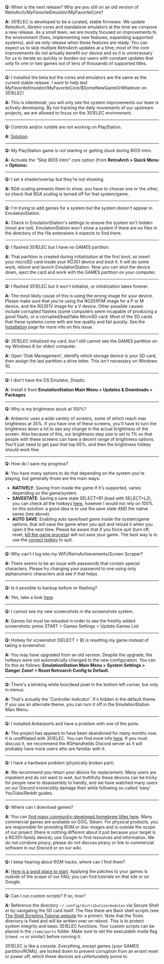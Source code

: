**Q:** When is the next release?  Why are you still on an old version of RetroArch/$MyFavoriteEmulator/$MyFavoriteCore?

**A:** 351ELEC is developed to be a curated, stable firmware.  We update RetroArch, libretro cores and standalone emulators at the time we compose a new release.  As a small team, we are mostly focused on improvements to the environment (fixes, implementing new features, expanding supported systems), and we only release when those features are ready.  You can expect us to skip multiple RetroArch updates at a time; most of the core improvements do not actually benefit our device and so it is unnecessary for us to iterate so quickly or burden our users with constant updates that only fix one or two games out of tens of thousands of supported titles.

***

**Q:** I installed the beta but the cores and emulators are the same as the current stable release.  I want to help test $MyFavoriteEmulator/$MyFavoriteCore/$SomeNewGameOrWhatever on 351ELEC!

**A:** This is intentional; you will only see the system improvements our team is actively developing.  By not tracking the daily movements of our upstream projects, we are allowed to focus on the 351ELEC environment.

***

**Q:** Controls and/or rumble are not working on PlayStation.

**A:** [Solution](System-Sony-PlayStation#controls-and-rumble-not-working-in-games).

***

**Q:** My PlayStation game is not starting or getting stuck during BIOS Intro.

**A:** Activate the *"Skip BIOS Intro"* core option (from **RetroArch > Quick Menu > Options**).

***

**Q:** I set a shader/overlay but they're not showing.

**A:** RGA scaling prevents them to show, you have to choose one or the other, so check that RGA scaling is turned off for that system/game.

***

**Q:** I'm trying to add games for a system but the system doesn't appear in EmulationStation.

**A:** Check in EmulationStation's settings to ensure the system isn't hidden (most are not).  EmulationStation won't show a system if there are no files in the directory of the file extensions it expects to find there.

***

**Q:** I flashed 351ELEC but I have no GAMES partition.

**A:** That partition is created during initialization at the first boot, so insert your microSD card inside your RG351 device and boot it.  It will do some work, reboot and launch EmulationStation.  Now you can shut the device down, eject the card and work with the GAMES partition on your computer.

***

**Q:** I flashed 351ELEC but it won't initialize, or initialization takes forever.

**A:** The most likely cause of this is using the wrong image for your device. Please make sure that you're using the RG351P/M image for a P or M device, and the RG351V image for a V device. Other possible causes include corrupted flashes (some computers seem incapable of producing a good flash), or a corrupted/bad/fake MicroSD card. Most of the SD cards that these systems come with are low quality and fail quickly. See the [Installation](Installation#initialization-never-finishestakes-forever) page for more info on this issue.

***

**Q:** 351ELEC initialized my card, but I still cannot see the GAMES partition on my Windows 8 (or older) computer.

**A:** Open 'Disk Management', identify which storage device is your SD card, then assign the last partition a drive letter.  This isn't necessary on Windows 10.

***

**Q:** I don't have the DS Emulator, Drastic.

**A:** Install it from **EmulationStation Main Menu > Updates & Downloads > Packages**.

***

**Q:** Why is my brightness stuck at 100%?

**A:** Anbernic uses a wide variety of screens, some of which reach max brightness at 35%. If you have one of these screens, you'll have to turn the brightness down a lot to see any change in the actual brightness of the screen. Also because of this, our brightness step size is set to 1% so that people with these screens can have a decent range of brightness options. You'll just need to get past that top 65%, and then the brightness hotkey should work fine.

***

**Q:** How do I save my progress?

**A:** You have many options to do that depending on the system you're playing, but generally those are the main ways:
- **NATIVELY**: Saving from inside the game if it's supported, varies depending on the game/system.
- **SAVESTATE**: Saving a save state SELECT+R1 (load with SELECT+L2), you can check all the hotkeys [here](Getting-to-Know-351ELEC#controls-and-hotkeys), however I would not rely on 100% on this solution: a good idea is to use the save state AND the native saves (see above).
- **AUTO SAVE**: Enabling auto save/load game inside the system/game options, that will save the game when you quit and reload it when you open it the next time. Please be aware that if you force quit (turn off, reset, [kill the game process](Getting-to-Know-351ELEC#killing-the-game-process)) will not save your game. The best way is to use the [correct hotkey](Getting-to-Know-351ELEC#retroarch-hotkeys) to quit.

***

**Q:** Why can't I log into my WiFi/RetroAchievements/Screen Scraper?

**A:** There seems to be an issue with passwords that contain special characters. Please try changing your password to one using only alphanumeric characters and see if that helps.

***

**Q:** Is it possible to backup before re-flashing?

**A:** Yes, take a look [here](Getting-to-Know-351ELEC#backups-and-identity).

***

**Q:** I cannot see my new screenshots in the screenshots system.

**A:** Games list must be reloaded in order to see the freshly added screenshots: press START > Games Settings > Update Games List

***

**Q:** Hotkey for screenshot (SELECT + B) is resetting my game instead of taking a screenshot.

**A:** You may have upgraded from an old version.  Despite the upgrade, the hotkeys were not automatically changed to the new configuration.  You can fix this as follows: **EmulationStation Main Menu > System Settings > Danger Zone! > Reset Retroarch Config to Default**.

***

**Q:** There's a blinking white box/dead pixel in the bottom left corner, but only in menus.

**A:** That's actually the 'Controller Indicator'.  It's hidden in the default theme.  If you use an alternate theme, you can turn it off in the EmulationStation Main Menu.

***

**Q:** I installed Anberports and have a problem with one of the ports.

**A:** The project has appears to have been abandoned for many months now.  It is unaffiliated with 351ELEC.  You can find more info [here](https://github.com/krishenriksen/AnberPorts).  If you must discuss it, we recommend the RGHandhelds Discord server as it will probably have more users who are familiar with it.

***

**Q:** I have a hardware problem (physically broken part).

**A:** We recommend you return your device for replacement.  Many users are impatient and do not want to wait, but truthfully these devices can be tricky for people new to disassembly to handly, and we have watched many users on our Discord irreversibly damage their while following so-called 'easy' YouTube/Reddit guides.

***

**Q:** Where can I download games?

**A:** You can [find many community-developed homebrew titles here](https://www.romhacking.net/homebrew/).  Many commercial games are available on GOG, Steam.  For physical products, you are responsible for providing ROM or disc images and is outside the scope of our project (there is nothing different about it just because your target is a RG351-family device); use Google to find resources and information.  We do not condone piracy; please do not discuss piracy or link to commercial software in our Discord or on our wiki.

***

**Q:** I keep hearing about ROM hacks, where can I find them?

**A:** [Here is a good place to start](https://www.romhacking.net/hacks/).  Applying the patches to your games is outside of the scope of our FAQ; you can find tutorials on that site or on Google.

***

**Q:** Can I run custom scripts? If so, how?

**A:** Reference the directory `~/.config/distribution/modules` via Secure Shell or by navigating the SD card itself. The files there are Bash shell scripts (see [The Shell Scripting Tutorial website](https://www.shellscript.sh/) for a primer). Note that the Tools directory is fixed and will be written over on reboot. This is to protect system integrity and basic 351ELEC functions. Your custom scripts can be placed in the `/roms/ports` folder.  Make sure to set the executable mode flag (`chmod +x` or similar) before running it.

351ELEC is like a console.  Everything, except games (your GAMES partition/ROMs), are locked down to prevent corruption from an errant reset or power off, which these devices are unfortunately prone to.